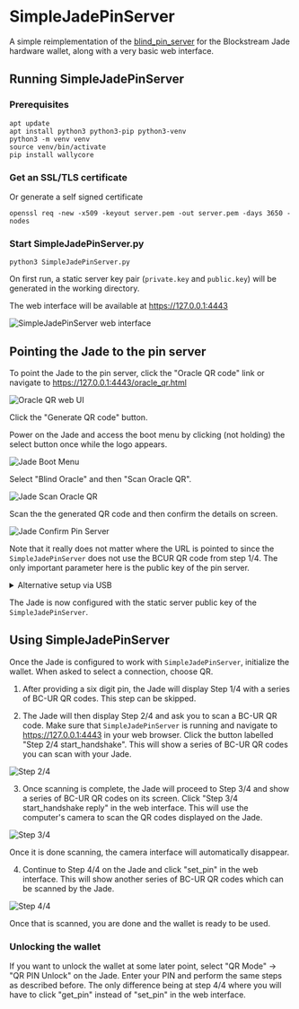 SimpleJadePinServer
===================

A simple reimplementation of the [blind_pin_server](https://github.com/Blockstream/blind_pin_server) for the Blockstream Jade hardware wallet, along with a very basic web interface.

Running SimpleJadePinServer
---------------------------

### Prerequisites

```console
apt update
apt install python3 python3-pip python3-venv
python3 -m venv venv
source venv/bin/activate
pip install wallycore
```

### Get an SSL/TLS certificate

Or generate a self signed certificate

```console
openssl req -new -x509 -keyout server.pem -out server.pem -days 3650 -nodes
```

### Start SimpleJadePinServer.py

```console
python3 SimpleJadePinServer.py
```

On first run, a static server key pair (`private.key` and `public.key`) will be generated in the working directory.

The web interface will be available at https://127.0.0.1:4443

![SimpleJadePinServer web interface](docs/images/webui.png)

Pointing the Jade to the pin server
-----------------------------------

To point the Jade to the pin server, click the "Oracle QR code" link or navigate to https://127.0.0.1:4443/oracle_qr.html

![Oracle QR web UI](docs/images/webui_oracle_qr.png)

Click the "Generate QR code" button.

Power on the Jade and access the boot menu by clicking (not holding) the select button once while the logo appears.

![Jade Boot Menu](docs/images/jade_boot_menu_blind_oracle.png)

Select "Blind Oracle" and then "Scan Oracle QR".

![Jade Scan Oracle QR](docs/images/jade_blind_oracle_scan_qr.png)

Scan the the generated QR code and then confirm the details on screen.

![Jade Confirm Pin Server](docs/images/jade_confirm_pin_server.png)

Note that it really does not matter where the URL is pointed to since the `SimpleJadePinServer` does not use the BCUR QR code from step 1/4. The only important parameter here is the public key of the pin server.

<details>
<summary>Alternative setup via USB</summary>

An alternate way of pointing the Jade to a custom pin server is via a USB connection to a computer using the `set_jade_pinserver.py` script in the Jade repository.

```console
git clone https://github.com/Blockstream/Jade
cd Jade
python3 set_jade_pinserver.py --serialport <ENTERJADESERIALPORT> --set-pubkey path/to/SimpleJadePinServer/public.key --set-url http://127.0.0.1:8086
```
</details>

The Jade is now configured with the static server public key of the `SimpleJadePinServer`.

Using SimpleJadePinServer
-------------------------

Once the Jade is configured to work with `SimpleJadePinServer`, initialize the wallet. When asked to select a connection, choose QR.

1. After providing a six digit pin, the Jade will display Step 1/4 with a series of BC-UR QR codes. This step can be skipped.

2. The Jade will then display Step 2/4 and ask you to scan a BC-UR QR code. Make sure that `SimpleJadePinServer` is running and navigate to https://127.0.0.1:4443 in your web browser. Click the button labelled "Step 2/4 start_handshake". This will show a series of BC-UR QR codes you can scan with your Jade.

![Step 2/4](docs/images/webui_step2.png)

3. Once scanning is complete, the Jade will proceed to Step 3/4 and show a series of BC-UR QR codes on its screen. Click "Step 3/4 start_handshake reply" in the web interface. This will use the computer's camera to scan the QR codes displayed on the Jade.

![Step 3/4](docs/images/webui_step3.png)

Once it is done scanning, the camera interface will automatically disappear.

4. Continue to Step 4/4 on the Jade and click "set_pin" in the web interface. This will show another series of BC-UR QR codes which can be scanned by the Jade.

![Step 4/4](docs/images/webui_step4.png)

Once that is scanned, you are done and the wallet is ready to be used.

### Unlocking the wallet

If you want to unlock the wallet at some later point, select "QR Mode" -> "QR PIN Unlock" on the Jade. Enter your PIN and perform the same steps as described before. The only difference being at step 4/4 where you will have to click "get_pin" instead of "set_pin" in the web interface.
